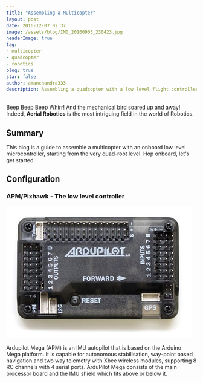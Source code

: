 ```yaml
---
title: "Assembling a Multicopter"
layout: post
date: 2016-12-07 02:37
image: /assets/blog/IMG_20160905_230423.jpg
headerImage: true
tag:
- multicopter
- quadcopter
- robotics
blog: true
star: false
author: amanchandra333
description: Assembling a quadcopter with a low level flight controller
---
```

Beep Beep Beep Whirr! And the mechanical bird soared up and away! Indeed, **Aerial Robotics** is the most intriguing field in the world of Robotics.

## Summary
This blog is a guide to assemble a multicopter with an onboard low level microcontroller, starting from the very quad-root level.
Hop onboard, let's get started.

## Configuration

### APM/Pixhawk - The low level controller


![APM](/assets/blog/apm.jpg)

Ardupilot Mega (APM) is an IMU autopilot that is based on the Arduino Mega platform. It is capable for autonomous stabilisation, way-point based navigation and two way telemetry with Xbee wireless modules, supporting 8 RC channels with 4 serial ports.  ArduPilot Mega consists of the main processor board and the IMU shield which fits above or below it.

